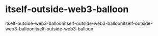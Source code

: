 # itself-outside-web3-balloon
itself-outside-web3-balloonitself-outside-web3-balloonitself-outside-web3-balloonitself-outside-web3-balloon

